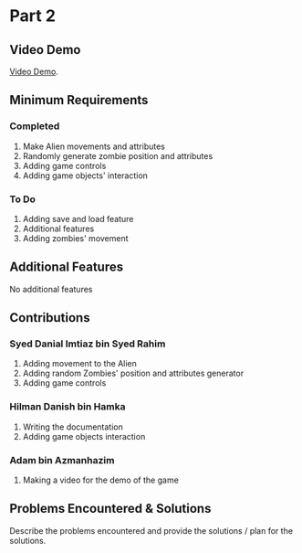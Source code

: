 # Part 2

## Video Demo

[Video Demo](https://youtube.com).

## Minimum Requirements

### Completed


1. Make Alien movements and attributes
2. Randomly generate zombie position and attributes
3. Adding game controls
4. Adding game objects' interaction

### To Do


1. Adding save and load feature
2. Additional features
3. Adding zombies' movement

## Additional Features


No additional features

## Contributions


### Syed Danial Imtiaz bin Syed Rahim

1. Adding movement to the Alien
2. Adding random Zombies' position and attributes generator
3. Adding game controls

### Hilman Danish bin Hamka

1. Writing the documentation
2. Adding game objects interaction

### Adam bin Azmanhazim

1. Making a video for the demo of the game


## Problems Encountered & Solutions

Describe the problems encountered and provide the solutions / plan for the solutions.
